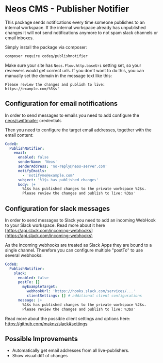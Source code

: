 # Neos CMS - Publisher Notifier

This package sends notifications every time someone publishes to an internal workspace. If the internal workspace 
already has unpublished changes it will not send notifications anymore to not spam slack channels or email inboxes.

Simply install the package via composer:

```bash
composer require codeq/publishnotifier
```

Make sure your site has `Neos.Flow.http.baseUri` setting set, so your reviewers would get correct urls. If you don't want to do this, you can manually set the domain in the message text like this: 

`Please review the changes and publish to live: https://example.com/%3$s'`

## Configuration for email notifications

In order to send messages to emails you need to add configure the [neos/swiftmailer](https://swiftmailer-for-flow.readthedocs.io/en/latest/) credentials 

Then you need to configure the target email addresses, together with the email content:
 
```yaml
CodeQ:
  PublishNotifier:
    email:
      enabled: false
      senderName: 'Neos'
      senderAddress: 'no-reply@neos-server.com'
      notifyEmails:
        - 'notifyme@example.com'
      subject: '%1$s has published changes'
      body: |+
        %1$s has published changes to the private workspace %2$s.
        Please review the changes and publish to live: %3$s'
```

## Configuration for slack messages

In order to send messages to Slack you need to add an incoming WebHook to your Slack workspace. Read more about it here [https://api.slack.com/incoming-webhooks](https://api.slack.com/incoming-webhooks)

As the incoming webhooks are treated as Slack Apps they are bound to a single channel. Therefore you can configure multiple "postTo" to use several webhooks:

```yaml
CodeQ:
  PublishNotifier:
    slack:
      enabled: false
      postTo: []
        myExampleTarget:
          webhookUrl: 'https://hooks.slack.com/services/...'
          clientSettings: [] # additional client configurations
      message: |+
        %1$s has published changes to the private workspace %2$s.
        Please review the changes and publish to live: %3$s'
```

Read more about the possible client settings and options here: https://github.com/maknz/slack#settings


## Possible Improvements

- Automatically get email addresses from all live-publishers.
- Show visual diff of changes

